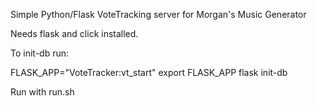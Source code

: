 Simple Python/Flask VoteTracking server for Morgan's Music Generator

Needs flask and click installed.

To init-db run:

FLASK_APP="VoteTracker:vt_start"
export FLASK_APP
flask init-db

Run with run.sh